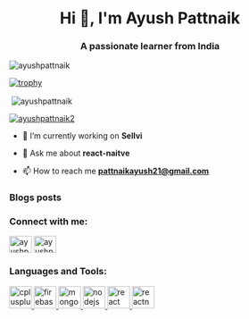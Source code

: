 <h1 align="center">Hi 👋, I'm Ayush Pattnaik</h1>
<h3 align="center">A passionate learner from India</h3>

<p align="left"> <img src="https://komarev.com/ghpvc/?username=ayushpattnaik&label=Profile%20views&color=0e75b6&style=flat" alt="ayushpattnaik" /> </p>

[![trophy](https://github-profile-trophy.vercel.app/?username=ayushpattnaik&theme=monokai)](https://github.com/ryo-ma/github-profile-trophy)

<p>&nbsp;<img align="center" src="https://github-readme-stats.vercel.app/api?username=ayushpattnaik&show_icons=true" alt="ayushpattnaik" /></p>


<p align="left"> <a href="https://twitter.com/ayushpattnaik2" target="blank"><img src="https://img.shields.io/twitter/follow/ayushpattnaik2?logo=twitter&style=for-the-badge" alt="ayushpattnaik2" /></a> </p>

- 🔭 I’m currently working on **Sellvi**

- 💬 Ask me about **react-naitve**

- 📫 How to reach me **pattnaikayush21@gmail.com**

### Blogs posts
<!-- BLOG-POST-LIST:START -->
<!-- BLOG-POST-LIST:END -->

<p align="left">
<h3 align="left">Connect with me:</h3>
<a href="https://dev.to/ayushpattnaik" target="blank"><img align="center" src="https://cdn.jsdelivr.net/npm/simple-icons@3.0.1/icons/dev-dot-to.svg" alt="ayushpattnaik" height="30" width="40" /></a>
<a href="https://twitter.com/ayushpattnaik2" target="blank"><img align="center" src="https://cdn.jsdelivr.net/npm/simple-icons@3.0.1/icons/twitter.svg" alt="ayushpattnaik2" height="30" width="40" /></a>
</p>



<h3 align="left">Languages and Tools:</h3>
<p align="left"> <a href="https://www.w3schools.com/cpp/" target="_blank"> <img src="https://devicons.github.io/devicon/devicon.git/icons/cplusplus/cplusplus-original.svg" alt="cplusplus" width="40" height="40"/> </a> <a href="https://firebase.google.com/" target="_blank"> <img src="https://www.vectorlogo.zone/logos/firebase/firebase-icon.svg" alt="firebase" width="40" height="40"/> </a> <a href="https://www.mongodb.com/" target="_blank"> <img src="https://devicons.github.io/devicon/devicon.git/icons/mongodb/mongodb-original-wordmark.svg" alt="mongodb" width="40" height="40"/> </a> <a href="https://nodejs.org" target="_blank"> <img src="https://devicons.github.io/devicon/devicon.git/icons/nodejs/nodejs-original-wordmark.svg" alt="nodejs" width="40" height="40"/> </a> <a href="https://reactjs.org/" target="_blank"> <img src="https://devicons.github.io/devicon/devicon.git/icons/react/react-original-wordmark.svg" alt="react" width="40" height="40"/> </a> <a href="https://reactnative.dev/" target="_blank"> <img src="https://reactnative.dev/img/header_logo.svg" alt="reactnative" width="40" height="40"/> </a> </p>



